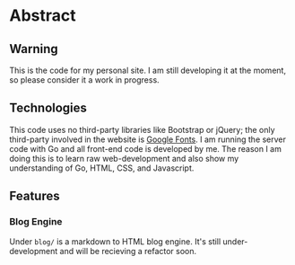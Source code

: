 # Abstract

## Warning
This is the code for my personal site. I am still developing it at the moment, so please consider it a work in progress.

## Technologies
This code uses no third-party libraries like Bootstrap or jQuery; the only third-party involved in the website is [Google Fonts](https://www.google.com/fonts). I am running the server code with Go and all front-end code is developed by me. The reason I am doing this is to learn raw web-development and also show my understanding of Go, HTML, CSS, and Javascript.

## Features
### Blog Engine
Under `blog/` is a markdown to HTML blog engine. It's still under-development and will be recieving a refactor soon.

